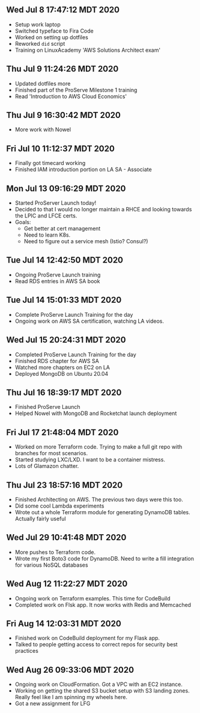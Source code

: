 ## Wed Jul  8 17:47:12 MDT 2020
- Setup work laptop
- Switched typeface to Fira Code
- Worked on setting up dotfiles 
- Reworked `did` script
- Training on LinuxAcademy 'AWS Solutions Architect exam'

## Thu Jul  9 11:24:26 MDT 2020
- Updated dotfiles more
- Finished part of the ProServe Milestone 1 training
- Read 'Introduction to AWS Cloud Economics'

## Thu Jul  9 16:30:42 MDT 2020
- More work with Nowel 

## Fri Jul 10 11:12:37 MDT 2020
- Finally got timecard working
- Finished IAM introduction portion on LA SA - Associate

## Mon Jul 13 09:16:29 MDT 2020
- Started ProServer Launch today!
- Decided to that I would no longer maintain a RHCE and looking towards the
  LPIC and LFCE certs.
- Goals:
    * Get better at cert management
    * Need to learn K8s.
    * Need to figure out a service mesh (Istio? Consul?)

## Tue Jul 14 12:42:50 MDT 2020
- Ongoing ProServe Launch training
- Read RDS entries in AWS SA book

## Tue Jul 14 15:01:33 MDT 2020
- Complete ProServe Launch Training for the day
- Ongoing work on AWS SA certification, watching LA videos.

## Wed Jul 15 20:24:31 MDT 2020
- Completed ProServe Launch Training for the day
- Finished RDS chapter for AWS SA
- Watched more chapters on EC2 on LA
- Deployed MongoDB on Ubuntu 20.04

## Thu Jul 16 18:39:17 MDT 2020
- Finished ProServe Launch
- Helped Nowel with MongoDB and Rocketchat launch deployment

## Fri Jul 17 21:48:04 MDT 2020
- Worked on more Terraform code. Trying to make a full git repo with branches for most scenarios.
- Started studying LXC/LXD. I want to be a container mistress.
- Lots of Glamazon chatter.

## Thu Jul 23 18:57:16 MDT 2020
- Finished Architecting on AWS. The previous two days were this too.
- Did some cool Lambda experiments
- Wrote out a whole Terraform module for generating DynamoDB tables. Actually fairly useful

## Wed Jul 29 10:41:48 MDT 2020
- More pushes to Terraform code.
- Wrote my first Boto3 code for DynamoDB. Need to write a fill integration for various NoSQL databases

## Wed Aug 12 11:22:27 MDT 2020
- Ongoing work on Terraform examples. This time for CodeBuild
- Completed work on Flsk app. It now works with Redis and Memcached

## Fri Aug 14 12:03:31 MDT 2020
- Finished work on CodeBuild deployment for my Flask app.
- Talked to people getting access to correct repos for security best practices

## Wed Aug 26 09:33:06 MDT 2020
- Ongoing work on CloudFormation. Got a VPC with an EC2 instance.
- Working on getting the shared S3 bucket setup with S3 landing zones. Really feel
  like I am spinning my wheels here.
- Got a new assignment for LFG
